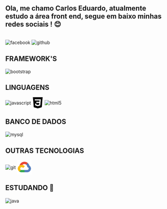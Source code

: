 ## Ola, me chamo Carlos Eduardo, atualmente estudo a área front end, segue em baixo minhas redes sociais ! 😊
<div style="display: inline_block"><br/>
<img align="center" alt="facebook" src="https://raw.githubusercontent.com/jmnote/z-icons/master/svg/facebook.svg" height="45px"/>
<img align="center" alt="github" src="https://raw.githubusercontent.com/jmnote/z-icons/master/svg/github.svg" height="45px" />

 
## FRAMEWORK'S
<img align="center" alt="bootstrap" src="https://raw.githubusercontent.com/jmnote/z-icons/bd73f8f803467f185ffd94f4fc7c24ce931eb926/svg/bootstrap.svg" width="35px" />

 

## LINGUAGENS

<!--- [![Linguagens que uso](https://github-readme-stats.vercel.app/api/top-langs/?username=cadutgoat&layout=compact)](https://github.com/anuraghazra/github-readme-stats) -->

 <img align="center" alt="javascript" src="https://raw.githubusercontent.com/jmnote/z-icons/bd73f8f803467f185ffd94f4fc7c24ce931eb926/svg/javascript.svg" height="35px" />
  <img align="center" alt="css3" src="https://raw.githubusercontent.com/simple-icons/simple-icons/4905ed4d1c968a6aa66e5407c28be701fb636f00/icons/css3.svg"
height="35px" />
 <img align="center" alt="html5" src="https://raw.githubusercontent.com/simple-icons/simple-icons/4905ed4d1c968a6aa66e5407c28be701fb636f00/icons/html5.svg"
height="35px" />
 
 ## BANCO DE DADOS 
 <img align="center" alt="mysql" src="https://raw.githubusercontent.com/bwks/vendor-icons-svg/702f2ac88acc71759ce623bc5000a596195e9db3/mysql-logo.svg" height="35px" />
 
 ## OUTRAS TECNOLOGIAS 
 
 <img align="center" alt="git" src="https://raw.githubusercontent.com/jmnote/z-icons/bd73f8f803467f185ffd94f4fc7c24ce931eb926/svg/git.svg" height="45px" />
 <img align="center" alt="gcloud" src="https://raw.githubusercontent.com/devicons/devicon/master/icons/googlecloud/googlecloud-original.svg" height="45px"/>
 
 
 
 ## ESTUDANDO 📝 
 <img align="center" alt="java" src="https://raw.githubusercontent.com/jmnote/z-icons/bd73f8f803467f185ffd94f4fc7c24ce931eb926/svg/java.svg" height="45px" />
 
</div>

